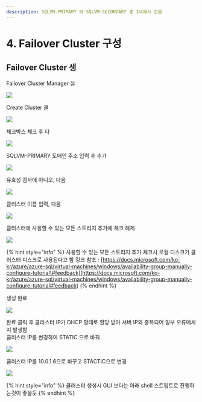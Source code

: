 ```yaml
---
description: SQLVM-PRIMARY 와 SQLVM-SECONDARY 중 1대에서 진행
---
```


# 4. Failover Cluster 구성

## Failover Cluster 생

Failover Cluster Manager 실

![](../../../.gitbook/assets/sqlvm-primary-cluster.png)

Create Cluster 클

![](../../../.gitbook/assets/sqlvm-primary-cluster2.png)

체크박스 체크 후 다

![](../../../.gitbook/assets/sqlvm-primary-cluster3.png)

SQLVM-PRIMARY 도메인 주소 입력 후 추가

![](../../../.gitbook/assets/sqlvm-primary-cluster4.png)

유효성 검사에 아니오, 다음 

![](../../../.gitbook/assets/sqlvm-primary-cluster5%20%281%29.png)

클러스터 이름 입력, 다음 

![](../../../.gitbook/assets/sqlvm-primary-cluster6%20%281%29.png)

클러스터에 사용할 수 있는 모든 스토리지 추가에 체크 해제 

![](../../../.gitbook/assets/sqlvm-primary-cluster7.png)

{% hint style="info" %}
사용할 수 있는 모든 스토리지 추가 체크시 로컬 디스크가 클러스터 디스크로 사용된다고 함     링크 참조 : [https://docs.microsoft.com/ko-kr/azure/azure-sql/virtual-machines/windows/availability-group-manually-configure-tutorial\#feedback](https://docs.microsoft.com/ko-kr/azure/azure-sql/virtual-machines/windows/availability-group-manually-configure-tutorial#feedback) 
{% endhint %}

생성 완료 

![](../../../.gitbook/assets/sqlvm-primary-cluster8.png)

완료 클릭 후 클러스터 IP가 DHCP 형태로 할당 받아 서버 IP와 중복되어 일부 오류메세지 발생함  
클러스터 IP를 변경하여 STATIC 으로 바꿔  


![](../../../.gitbook/assets/sqlvm-primary-cluster9.png)

클러스터 IP를 10.0.1.6으로 바꾸고 STACTIC으로 변경

![](../../../.gitbook/assets/sqlvm-primary-cluster10.png)

{% hint style="info" %}
클러스터 생성시 GUI 보다는 아래 shell 스트립트로 진행하는것이 좋을듯
{% endhint %}



